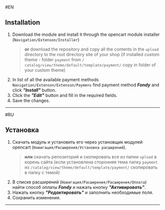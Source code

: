 #EN

Installation
-------------
1. Download the module and install it through the opencart module installer (``Navigation/Extenson/Installer``)
    > **or** download the repository and copy all the contents in the `upload` directory to the root directory site of your shop (if installed custom theme - folder  `payment` from ```/ catalog/view/theme/default/template/payment/``` copy in folder of your custom theme)
2. In list of all the available payment methods ``Navigation/Extenson/Extenson/Paymens`` find payment method ***Fondy*** and click ***"Install"*** button.
3. Click the ***"Edit"*** button and fill in the required fields.
4. Save the changes.
-------------

#RU

Установка
-------------
1. Скачать модуль и установить его через установщик модулей opencart (``Навигация/Расширения/Установка расширений``).
   >**или** скачать репозиторий и скопировать все из папки `upload` в корень сайта (если установлена сторонняя тема папку `payment` из ```/catalog/view/theme/default/template/payment/``` скопировать в папку с темой)
2. В списке расширений (``Навигация/Расширения/Расширения/Оплата``) найти способ оплаты ***Fondy*** и нажать кнопку ***"Активировать"***.
3. Нажать кнопку ***"Редактировать"*** и заполнить необходимые поля.
4. Сохранить изменения.

-------------